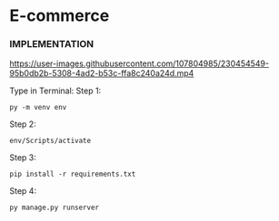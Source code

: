 # E-commerce

### IMPLEMENTATION
https://user-images.githubusercontent.com/107804985/230454549-95b0db2b-5308-4ad2-b53c-ffa8c240a24d.mp4



Type in Terminal: 
Step 1: 
```
py -m venv env
```

Step 2: 
```
env/Scripts/activate
```
Step 3:
```
pip install -r requirements.txt
```

Step 4: 
```
py manage.py runserver
```


